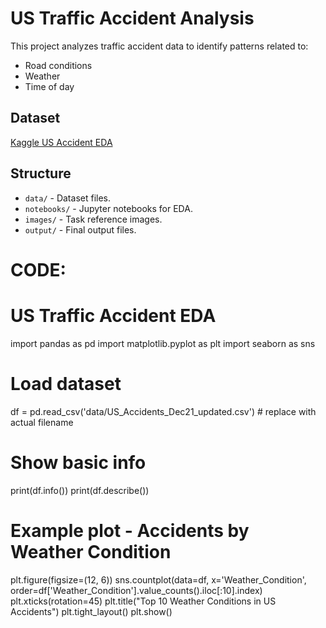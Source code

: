 # US Traffic Accident Analysis

This project analyzes traffic accident data to identify patterns related to:
- Road conditions
- Weather
- Time of day

## Dataset
[Kaggle US Accident EDA](https://www.kaggle.com/code/harshalbhamare/us-accident-eda)

## Structure
- `data/` - Dataset files.
- `notebooks/` - Jupyter notebooks for EDA.
- `images/` - Task reference images.
- `output/` - Final output files.


# CODE:
# US Traffic Accident EDA
import pandas as pd
import matplotlib.pyplot as plt
import seaborn as sns

# Load dataset
df = pd.read_csv('data/US_Accidents_Dec21_updated.csv')  # replace with actual filename

# Show basic info
print(df.info())
print(df.describe())

# Example plot - Accidents by Weather Condition
plt.figure(figsize=(12, 6))
sns.countplot(data=df, x='Weather_Condition', order=df['Weather_Condition'].value_counts().iloc[:10].index)
plt.xticks(rotation=45)
plt.title("Top 10 Weather Conditions in US Accidents")
plt.tight_layout()
plt.show()
